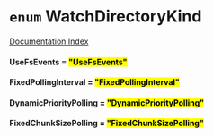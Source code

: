 # `enum` WatchDirectoryKind

[Documentation Index](../README.md)

#### UseFsEvents = <mark>"UseFsEvents"</mark>



#### FixedPollingInterval = <mark>"FixedPollingInterval"</mark>



#### DynamicPriorityPolling = <mark>"DynamicPriorityPolling"</mark>



#### FixedChunkSizePolling = <mark>"FixedChunkSizePolling"</mark>



